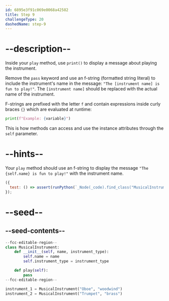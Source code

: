 ```yaml
---
id: 6895e3f91c069e0068a42582
title: Step 9
challengeType: 20
dashedName: step-9
---
```


# --description--

Inside your `play` method, use `print()` to display a message about playing the instrument.

Remove the `pass` keyword and use an f-string (formatted string literal) to include the instrument's name in the message: `"The [instrument name] is fun to play!"`. The `[instrument name]` should be replaced with the actual name of the instrument.

F-strings are prefixed with the letter `f` and contain expressions inside curly braces `{}` which are evaluated at runtime:

```python
print(f"Example: {variable}")
```

This is how methods can access and use the instance attributes through the `self` parameter.

# --hints--

Your `play` method should use an f-string to display the message `"The {self.name} is fun to play!"` with the instrument name.

```js
({
  test: () => assert(runPython(`_Node(_code).find_class("MusicalInstrument").find_function("play").has_call('print(f"The {self.name} is fun to play!")')`))
});
```

# --seed--

## --seed-contents--

```py
--fcc-editable-region--
class MusicalInstrument:
    def __init__(self, name, instrument_type):
        self.name = name
        self.instrument_type = instrument_type

    def play(self):
        pass
--fcc-editable-region--

instrument_1 = MusicalInstrument("Oboe", "woodwind")
instrument_2 = MusicalInstrument("Trumpet", "brass")

```

